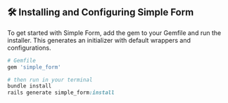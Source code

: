 ## 🛠️ Installing and Configuring Simple Form

To get started with Simple Form, add the gem to your Gemfile and run the installer. This generates an initializer with default wrappers and configurations.

```ruby
# Gemfile
gem 'simple_form'

# then run in your terminal
bundle install
rails generate simple_form:install
```

